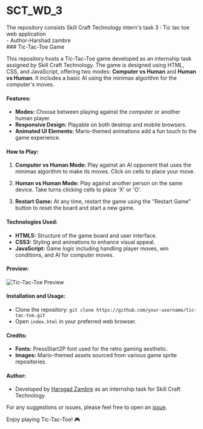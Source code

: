 # SCT_WD_3
The repository consists Skill Craft Technology intern's task 3 : Tic tac toe web application
<br> - Author-Harshad zambre
<br>### Tic-Tac-Toe Game

This repository hosts a Tic-Tac-Toe game developed as an internship task assigned by Skill Craft Technology. The game is designed using HTML, CSS, and JavaScript, offering two modes: **Computer vs Human** and **Human vs Human**. It includes a basic AI using the minimax algorithm for the computer's moves.

#### Features:
- **Modes:** Choose between playing against the computer or another human player.
- **Responsive Design:** Playable on both desktop and mobile browsers.
- **Animated UI Elements:** Mario-themed animations add a fun touch to the game experience.

#### How to Play:
1. **Computer vs Human Mode:** Play against an AI opponent that uses the minimax algorithm to make its moves. Click on cells to place your move.
   
2. **Human vs Human Mode:** Play against another person on the same device. Take turns clicking cells to place 'X' or 'O'.

3. **Restart Game:** At any time, restart the game using the "Restart Game" button to reset the board and start a new game.

#### Technologies Used:
- **HTML5:** Structure of the game board and user interface.
- **CSS3:** Styling and animations to enhance visual appeal.
- **JavaScript:** Game logic including handling player moves, win conditions, and AI for computer moves.

#### Preview:
![Tic-Tac-Toe Preview](preview.png)

#### Installation and Usage:
- Clone the repository: `git clone https://github.com/your-username/tic-tac-toe.git`
- Open `index.html` in your preferred web browser.

#### Credits:
- **Fonts:** PressStart2P font used for the retro gaming aesthetic.
- **Images:** Mario-themed assets sourced from various game sprite repositories.

#### Author:
- Developed by [Harsgad Zambre](https://github.com/your-username) as an internship task for Skill Craft Technology.

For any suggestions or issues, please feel free to open an [issue](https://github.com/your-username/tic-tac-toe/issues).

Enjoy playing Tic-Tac-Toe! 🎮
